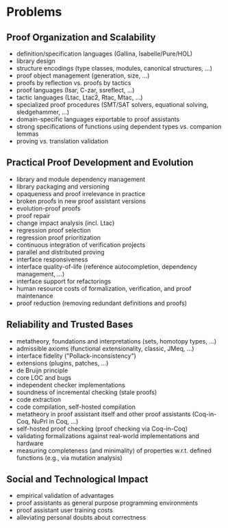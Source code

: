 Problems
========

Proof Organization and Scalability
----------------------------------

- definition/specification languages (Gallina, Isabelle/Pure/HOL)
- library design
- structure encodings (type classes, modules, canonical structures, ...)
- proof object management (generation, size, ...)
- proofs by reflection vs. proofs by tactics
- proof languages (Isar, C-zar, ssreflect, ...)
- tactic languages (Ltac, Ltac2, Rtac, Mtac, ...)
- specialized proof procedures (SMT/SAT solvers, equational solving, sledgehammer, ...)
- domain-specific languages exportable to proof assistants
- strong specifications of functions using dependent types vs. companion lemmas
- proving vs. translation validation

Practical Proof Development and Evolution
-----------------------------------------

- library and module dependency management
- library packaging and versioning
- opaqueness and proof irrelevance in practice
- broken proofs in new proof assistant versions
- evolution-proof proofs
- proof repair
- change impact analysis (incl. Ltac)
- regression proof selection
- regression proof prioritization
- continuous integration of verification projects
- parallel and distributed proving
- interface responsiveness
- interface quality-of-life (reference autocompletion, dependency management, ...)
- interface support for refactorings
- human resource costs of formalization, verification, and proof maintenance
- proof reduction (removing redundant definitions and proofs)

Reliability and Trusted Bases
-----------------------------

- metatheory, foundations and interpretations (sets, homotopy types, ...)
- admissible axioms (functional extensionality, classic, JMeq, ...)
- interface fidelity ("Pollack-inconsistency")
- extensions (plugins, patches, ...)
- de Bruijn principle
- core LOC and bugs
- independent checker implementations
- soundness of incremental checking (stale proofs)
- code extraction
- code compilation, self-hosted compilation
- metatheory in proof assistant itself and other proof assistants (Coq-in-Coq, NuPrl in Coq, ...)
- self-hosted proof checking (proof checking via Coq-in-Coq)
- validating formalizations against real-world implementations and hardware
- measuring completeness (and minimality) of properties w.r.t. defined functions (e.g., via mutation analysis)

Social and Technological Impact
-------------------------------

- empirical validation of advantages
- proof assistants as general purpose programming environments
- proof assistant user training costs
- alleviating personal doubts about correctness
